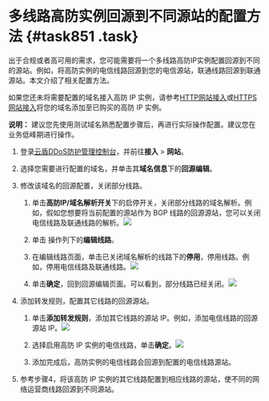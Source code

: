 # 多线路高防实例回源到不同源站的配置方法 {#task851 .task}

出于合规或者高可用的需求，您可能需要将一个多线路高防IP实例配置回源到不同的源站。例如，将高防实例的电信线路回源到您的电信源站，联通线路回源到联通源站。本文介绍了相关配置方法。

如果您还未将需要配置的域名接入高防 IP 实例，请参考[HTTP网站接入](intl.zh-CN/DDoS高防IP/快速入门/防护网站业务/步骤1：HTTP网站接入.md#)或[HTTPS网站接入](intl.zh-CN/DDoS高防IP/快速入门/防护网站业务/（可选）步骤1：HTTPS网站接入.md#)将您的域名添加至已购买的高防 IP 实例。

**说明：** 建议您先使用测试域名熟悉配置步骤后，再进行实际操作配置。建议您在业务低峰期进行操作。

1.  登录[云盾DDoS防护管理控制台](https://yundun.console.aliyun.com/?p=ddospro)，并前往**接入** \> **网站**。 
2.  选择您需要进行配置的域名，并单击其**域名信息**下的**回源编辑**。 
3.  修改该域名的回源配置，关闭部分线路。 
    1.  单击**高防IP/域名解析开关**下的启停开关，关闭部分线路的域名解析。例如，假如您想要将当前配置的源站作为 BGP 线路的回源源站，您可以关闭电信线路及联通线路的解析。![](http://static-aliyun-doc.oss-cn-hangzhou.aliyuncs.com/assets/img/79572/154710598835027_zh-CN.png)

 
    2.  单击 操作列下的**编辑线路**。 
    3.  在编辑线路页面，单击已关闭域名解析的线路下的**停用**，停用线路。例如，停用电信线路及联通线路。![](http://static-aliyun-doc.oss-cn-hangzhou.aliyuncs.com/assets/img/79572/154710598835028_zh-CN.png)

 
    4.  单击**确定**，回到回源编辑页面。可以看到，部分线路已经关闭。![](http://static-aliyun-doc.oss-cn-hangzhou.aliyuncs.com/assets/img/79572/154710598935029_zh-CN.png)

 
4.  添加转发规则，配置其它线路的回源源站。 
    1.   单击**添加转发规则**，添加其它线路的源站 IP。例如，添加电信线路的回源源站 IP。![](http://static-aliyun-doc.oss-cn-hangzhou.aliyuncs.com/assets/img/79572/154710598935030_zh-CN.png)

 
    2.   选择启用高防 IP 实例的电信线路，单击**确定**。![](http://static-aliyun-doc.oss-cn-hangzhou.aliyuncs.com/assets/img/79572/154710598935031_zh-CN.png)

 
    3.  添加完成后，高防实例的电信线路会回源到配置的电信线路源站。 
5.  参考步骤4，将该高防 IP 实例的其它线路配置到相应线路的源站，使不同的网络运营商线路回源到不同源站。 

